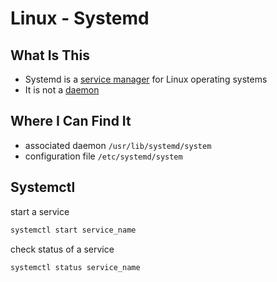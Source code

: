 # Linux - Systemd

## What Is This

- Systemd is a [service manager](linux-services.md) for Linux operating systems
- It is not a [daemon](linux-daemon.md)

## Where I Can Find It

- associated daemon `/usr/lib/systemd/system`
- configuration file `/etc/systemd/system`

## Systemctl

start a service

```sh
systemctl start service_name
```

check status of a service

```sh
systemctl status service_name
```